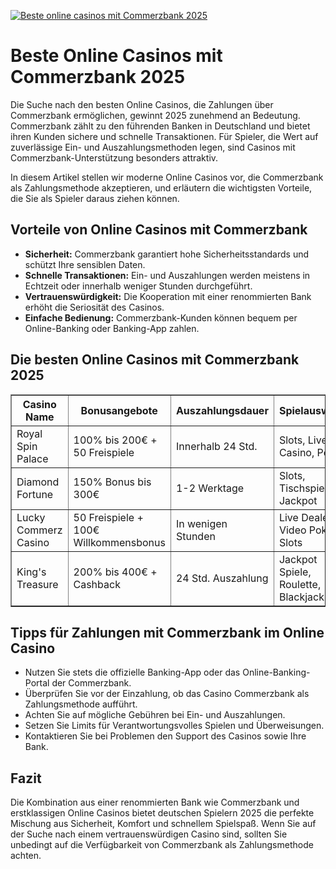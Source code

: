 [![Beste online casinos mit Commerzbank 2025](https://123-caf.pages.dev/gitsignup.png)](https://vrmoo.ru/Bt82HjjY)

<h1>Beste Online Casinos mit Commerzbank 2025</h1> <p>Die Suche nach den besten Online Casinos, die Zahlungen über Commerzbank ermöglichen, gewinnt 2025 zunehmend an Bedeutung. Commerzbank zählt zu den führenden Banken in Deutschland und bietet ihren Kunden sichere und schnelle Transaktionen. Für Spieler, die Wert auf zuverlässige Ein- und Auszahlungsmethoden legen, sind Casinos mit Commerzbank-Unterstützung besonders attraktiv.</p>  <p>In diesem Artikel stellen wir moderne Online Casinos vor, die Commerzbank als Zahlungsmethode akzeptieren, und erläutern die wichtigsten Vorteile, die Sie als Spieler daraus ziehen können.</p>  <h2>Vorteile von Online Casinos mit Commerzbank</h2> <ul>   <li><strong>Sicherheit:</strong> Commerzbank garantiert hohe Sicherheitsstandards und schützt Ihre sensiblen Daten.</li>   <li><strong>Schnelle Transaktionen:</strong> Ein- und Auszahlungen werden meistens in Echtzeit oder innerhalb weniger Stunden durchgeführt.</li>   <li><strong>Vertrauenswürdigkeit:</strong> Die Kooperation mit einer renommierten Bank erhöht die Seriosität des Casinos.</li>   <li><strong>Einfache Bedienung:</strong> Commerzbank-Kunden können bequem per Online-Banking oder Banking-App zahlen.</li> </ul>  <h2>Die besten Online Casinos mit Commerzbank 2025</h2> <table border="1" cellpadding="8" cellspacing="0" style="border-collapse: collapse; width:100%;">   <thead>     <tr>       <th>Casino Name</th>       <th>Bonusangebote</th>       <th>Auszahlungsdauer</th>       <th>Spielauswahl</th>       <th>Commerzbank Support</th>     </tr>   </thead>   <tbody>     <tr>       <td>Royal Spin Palace</td>       <td>100% bis 200€ + 50 Freispiele</td>       <td>Innerhalb 24 Std.</td>       <td>Slots, Live-Casino, Poker</td>       <td>Vollintegriert</td>     </tr>     <tr>       <td>Diamond Fortune</td>       <td>150% Bonus bis 300€</td>       <td>1-2 Werktage</td>       <td>Slots, Tischspiele, Jackpot</td>       <td>Direkte Überweisungen</td>     </tr>     <tr>       <td>Lucky Commerz Casino</td>       <td>50 Freispiele + 100€ Willkommensbonus</td>       <td>In wenigen Stunden</td>       <td>Live Dealer, Video Poker, Slots</td>       <td>Sofortüberweisung</td>     </tr>     <tr>       <td>King's Treasure</td>       <td>200% bis 400€ + Cashback</td>       <td>24 Std. Auszahlung</td>       <td>Jackpot Spiele, Roulette, Blackjack</td>       <td>Integrierte Banking-Lösung</td>     </tr>   </tbody> </table>  <h2>Tipps für Zahlungen mit Commerzbank im Online Casino</h2> <ul>   <li>Nutzen Sie stets die offizielle Banking-App oder das Online-Banking-Portal der Commerzbank.</li>   <li>Überprüfen Sie vor der Einzahlung, ob das Casino Commerzbank als Zahlungsmethode aufführt.</li>   <li>Achten Sie auf mögliche Gebühren bei Ein- und Auszahlungen.</li>   <li>Setzen Sie Limits für Verantwortungsvolles Spielen und Überweisungen.</li>   <li>Kontaktieren Sie bei Problemen den Support des Casinos sowie Ihre Bank.</li> </ul>  <h2>Fazit</h2> <p>Die Kombination aus einer renommierten Bank wie Commerzbank und erstklassigen Online Casinos bietet deutschen Spielern 2025 die perfekte Mischung aus Sicherheit, Komfort und schnellem Spielspaß. Wenn Sie auf der Suche nach einem vertrauenswürdigen Casino sind, sollten Sie unbedingt auf die Verfügbarkeit von Commerzbank als Zahlungsmethode achten.</p>